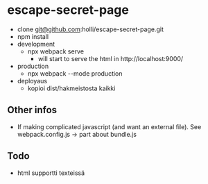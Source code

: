 # escape-secret-page


- clone git@github.com:holli/escape-secret-page.git
- npm install
- development
  - npx webpack serve
    - will start to serve the html in http://localhost:9000/
- production
  - npx webpack --mode production
- deployaus
  - kopioi dist/hakmeistosta kaikki



## Other infos

- If making complicated javascript (and want an external file). See webpack.config.js -> part about bundle.js

## Todo

- html supportti texteissä


